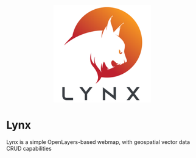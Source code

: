 <p align="center">
  <img width="256" src="./adv/lynx.svg"/>
</p>

# Lynx
Lynx is a simple OpenLayers-based webmap, with geospatial vector data CRUD capabilities
